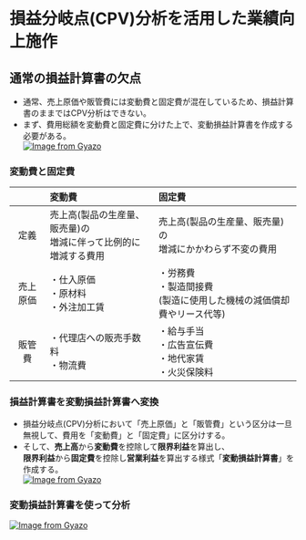 # 損益分岐点(CPV)分析を活用した業績向上施作  
## 通常の損益計算書の欠点  
* 通常、売上原価や販管費には変動費と固定費が混在しているため、損益計算書のままではCPV分析はできない。  
* まず、費用総額を変動費と固定費に分けた上で、変動損益計算書を作成する必要がある。  
[![Image from Gyazo](https://i.gyazo.com/877f1f74588894740281f25af899c419.png)](https://gyazo.com/877f1f74588894740281f25af899c419)
### 変動費と固定費  

||変動費|固定費|
|:--:|:--|:--|
|定義|売上高(製品の生産量、販売量)の<br>増減に伴って比例的に増減する費用|売上高(製品の生産量、販売量)の<br>増減にかかわらず不変の費用|
|売上原価|・仕入原価<br>・原材料<br>・外注加工賃|・労務費<br>・製造間接費<br>(製造に使用した機械の減価償却費やリース代等)|
|販管費|・代理店への販売手数料<br>・物流費|・給与手当<br>・広告宣伝費<br>・地代家賃<br>・火災保険料|


### 損益計算書を変動損益計算書へ変換   
* 損益分岐点(CPV)分析において「売上原価」と「販管費」という区分は一旦無視して、費用を「変動費」と「固定費」に区分けする。  
* そして、**売上高**から**変動費**を控除して**限界利益**を算出し、<br>**限界利益**から**固定費**を控除し**営業利益**を算出する様式「**変動損益計算書**」を作成する。    
[![Image from Gyazo](https://i.gyazo.com/fa59929ba3411e28222542c7c07531cd.png)](https://gyazo.com/fa59929ba3411e28222542c7c07531cd)
### 変動損益計算書を使って分析  
[![Image from Gyazo](https://i.gyazo.com/bfc16d2f30b728c7699d19818257ba55.png)](https://gyazo.com/bfc16d2f30b728c7699d19818257ba55)










